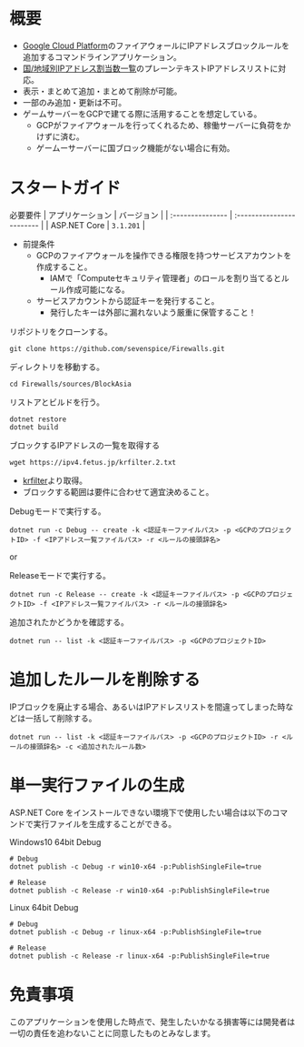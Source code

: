# 概要

* [Google Cloud Platform](https://console.cloud.google.com/?hl=ja)のファイアウォールにIPアドレスブロックルールを追加するコマンドラインアプリケーション。
* [国/地域別IPアドレス割当数一覧](https://ipv4.fetus.jp)のプレーンテキストIPアドレスリストに対応。
* 表示・まとめて追加・まとめて削除が可能。
* 一部のみ追加・更新は不可。
* ゲームサーバーをGCPで建てる際に活用することを想定している。
    * GCPがファイアウォールを行ってくれるため、稼働サーバーに負荷をかけずに済む。
    * ゲームーサーバーに国ブロック機能がない場合に有効。

# スタートガイド

必要要件
| アプリケーション | バージョン                |
| :--------------- | :------------------------ |
| ASP.NET Core     | `3.1.201`                 |

* 前提条件
    * GCPのファイアウォールを操作できる権限を持つサービスアカウントを作成すること。
        * IAMで「Computeセキュリティ管理者」のロールを割り当てるとルール作成可能になる。
    * サービスアカウントから認証キーを発行すること。
        * 発行したキーは外部に漏れないよう厳重に保管すること！

リポジトリをクローンする。
```
git clone https://github.com/sevenspice/Firewalls.git
```

ディレクトリを移動する。
```
cd Firewalls/sources/BlockAsia
```

リストアとビルドを行う。
```
dotnet restore
dotnet build
```

ブロックするIPアドレスの一覧を取得する
```
wget https://ipv4.fetus.jp/krfilter.2.txt
```
* [krfilter](https://ipv4.fetus.jp/krfilter)より取得。
* ブロックする範囲は要件に合わせて適宜決めること。

Debugモードで実行する。
```
dotnet run -c Debug -- create -k <認証キーファイルパス> -p <GCPのプロジェクトID> -f <IPアドレス一覧ファイルパス> -r <ルールの接頭辞名>
```

or

Releaseモードで実行する。
```
dotnet run -c Release -- create -k <認証キーファイルパス> -p <GCPのプロジェクトID> -f <IPアドレス一覧ファイルパス> -r <ルールの接頭辞名>
```

追加されたかどうかを確認する。
```
dotnet run -- list -k <認証キーファイルパス> -p <GCPのプロジェクトID>
```

# 追加したルールを削除する

IPブロックを廃止する場合、あるいはIPアドレスリストを間違ってしまった時などは一括して削除する。

```
dotnet run -- list -k <認証キーファイルパス> -p <GCPのプロジェクトID> -r <ルールの接頭辞名> -c <追加されたルール数>
```

# 単一実行ファイルの生成

ASP.NET Core をインストールできない環境下で使用したい場合は以下のコマンドで実行ファイルを生成することができる。

Windows10 64bit Debug
```
# Debug
dotnet publish -c Debug -r win10-x64 -p:PublishSingleFile=true

# Release
dotnet publish -c Release -r win10-x64 -p:PublishSingleFile=true
```

Linux 64bit Debug
```
# Debug
dotnet publish -c Debug -r linux-x64 -p:PublishSingleFile=true

# Release
dotnet publish -c Release -r linux-x64 -p:PublishSingleFile=true
```

# 免責事項

このアプリケーションを使用した時点で、発生したいかなる損害等には開発者は一切の責任を追わないことに同意したものとみなします。
